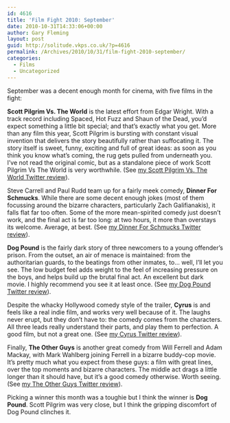 ```yaml
---
id: 4616
title: 'Film Fight 2010: September'
date: 2010-10-31T14:33:06+00:00
author: Gary Fleming
layout: post
guid: http://solitude.vkps.co.uk/?p=4616
permalink: /Archives/2010/10/31/film-fight-2010-september/
categories:
  - Films
  - Uncategorized
---
```

September was a decent enough month for cinema, with five films in the fight:

**Scott Pilgrim Vs. The World** is the latest effort from Edgar Wright. With a track record including Spaced, Hot Fuzz and Shaun of the Dead, you&#8217;d expect something a little bit special; and that&#8217;s exactly what you get. More than any film this year, Scott Pilgrim is bursting with constant visual invention that delivers the story beautifully rather than suffocating it. The story itself is sweet, funny, exciting and full of great ideas: as soon as you think you know what&#8217;s coming, the rug gets pulled from underneath you. I&#8217;ve not read the original comic, but as a standalone piece of work Scott Pilgrim Vs The World is very worthwhile. (See [my Scott Pilgrim Vs. The World Twitter review](http://twitter.com/garyfleming/status/23049929479)).

Steve Carrell and Paul Rudd team up for a fairly meek comedy, **Dinner For Schmucks**. While there are some decent enough jokes (most of them focussing around the bizarre characters, particularly Zach Galifianakis), it falls flat far too often. Some of the more mean-spirited comedy just doesn&#8217;t work, and the final act is far too long: at two hours, it more than overstays its welcome. Average, at best. (See [my Dinner For Schmucks Twitter review](http://twitter.com/garyfleming/status/23050029165)).

**Dog Pound** is the fairly dark story of three newcomers to a young offender&#8217;s prison. From the outset, an air of menace is maintained: from the authoritarian guards, to the beatings from other inmates, to&#8230; well, I&#8217;ll let you see. The low budget feel adds weight to the feel of increasing pressure on the boys, and helps build up the brutal final act. An excellent but dark movie. I highly recommend you see it at least once. (See [my Dog Pound Twitter review](http://twitter.com/garyfleming/status/23180304819)).

Despite the whacky Hollywood comedy style of the trailer, **Cyrus** is and feels like a real indie film, and works very well because of it. The laughs never erupt, but they don&#8217;t have to: the comedy comes from the characters. All three leads really understand their parts, and play them to perfection. A good film, but not a great one. (See [my Cyrus Twitter review](http://twitter.com/garyfleming/status/24286988211)).

Finally, **The Other Guys** is another great comedy from Will Ferrell and Adam Mackay, with Mark Wahlberg joining Ferrell in a bizarre buddy-cop movie. It&#8217;s pretty much what you expect from these guys: a film with great lines, over the top moments and bizarre characters. The middle act drags a little longer than it should have, but it&#8217;s a good comedy otherwise. Worth seeing. (See [my The Other Guys Twitter review](http://twitter.com/garyfleming/status/24951811595)).

Picking a winner this month was a toughie but I think the winner is **Dog Pound**. Scott Pilgrim was very close, but I think the gripping discomfort of Dog Pound clinches it.